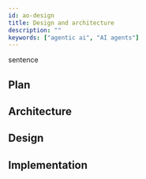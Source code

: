 ```yaml
---
id: ao-design
title: Design and architecture
description: ""
keywords: ["agentic ai", "AI agents"]
---
```


sentence

## Plan

## Architecture

## Design

## Implementation